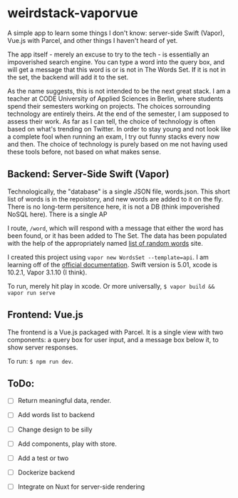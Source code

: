 # weirdstack-vaporvue

A simple app to learn some things I don't know: server-side Swift (Vapor), Vue.js with Parcel, and other things I haven't heard of yet. 

The app itself - merely an excuse to try to the tech - is essentially an impoverished search engine. You can type a word into the query box, and will get a message that this word is or is not in The Words Set. If it is not in the set, the backend will add it to the set. 

As the name suggests, this is not intended to be the next great stack. I am a teacher at CODE University of Applied Sciences in Berlin, where students spend their semesters working on projects. The choices sorrounding technology are entirely theirs. At the end of the semester, I am supposed to assess their work. As far as I can tell, the choice of technology is often based on what's trending on Twitter. In order to stay young and not look like a complete fool when running an exam, I try out funny stacks every now and then. The choice of technology is purely based on me not having used these tools before, not based on what makes sense.  

## Backend: Server-Side Swift (Vapor)

Technologically, the "database" is a single JSON file, words.json. This short list of words is in the repoistory, and new words are added to it on the fly. There is no long-term persitence here, it is not a DB (think impoverished NoSQL here). There is a single AP

I route, `/word`, which will respond with a message that either the word has been found, or it has been added to The Set. The data has been populated with the help of the appropriately named [list of random words](http://listofrandomwords.com/) site. 

I created this project using `vapor new WordsSet --template=api`. I am learning off of the [official documentation](https://docs.vapor.codes/3.0/). Swift version is 5.01, xcode is 10.2.1, Vapor 3.1.10 (I think). 

To run, merely hit play in xcode. Or more universally, `$ vapor build && vapor run serve`

## Frontend: Vue.js

The frontend is a Vue.js packaged with Parcel. It is a single view with two components: a query box for user input, and a message box below it, to show server responses.

To run: `$ npm run dev`.

## ToDo:
- [ ] Return meaningful data, render.
- [ ] Add words list to backend
- [ ] Change design to be silly 
- [ ] Add components, play with store. 
- [ ] Add a test or two
- [ ] Dockerize backend
- [ ] Integrate on Nuxt for server-side rendering


